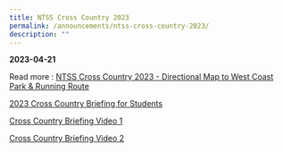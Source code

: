 ```yaml
---
title: NTSS Cross Country 2023
permalink: /announcements/ntss-cross-country-2023/
description: ""
---
```

**2023-04-21**

Read more : [NTSS Cross Country 2023 - Directional Map to West Coast Park & Running Route](https://staging.d2or6b3ngngjp5.amplifyapp.com/files/2023%20cross%20country_directional%20map_compressed.pdf)

[2023 Cross Country Briefing for Students](https://staging.d2or6b3ngngjp5.amplifyapp.com/files/2023%20cross%20country%20briefing%20for%20students.pdf)

[Cross Country Briefing Video 1](https://youtu.be/LXlsRvjZAQ4)

[Cross Country Briefing Video 2](https://youtu.be/ZzhZgKLaTmE)